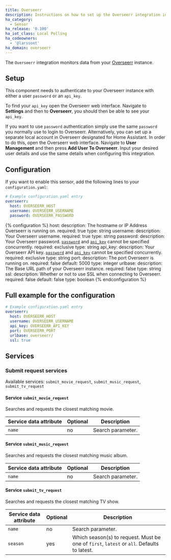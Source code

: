 ```yaml
---
title: Overseerr
description: Instructions on how to set up the Overseerr integration in Home Assistant.
ha_category:
  - Sensor
ha_release: '0.100'
ha_iot_class: Local Polling
ha_codeowners:
  - '@larssont'
ha_domain: overseerr
---
```


The `Overseerr` integration monitors data from your [Overseerr](https://overseerr.io) instance.

## Setup

This component needs to authenticate to your Overseerr instance with either a user `password` or an `api_key`.

To find your `api_key` open the Overseerr web interface. Navigate to **Settings** and then to **Overseerr**, you should then be able to see your `api_key`.

If you want to use `password` authentication simply use the same `password` you normally use to login to Overseerr. Alternatively, you can set up a separate local account in Overseerr designated for Home Assistant. In order to do this, open the Overseerr web interface. Navigate to **User Management** and then press **Add User To Overseerr**. Input your desired user details and use the same details when configuring this integration.

## Configuration

If you want to enable this sensor, add the following lines to your `configuration.yaml`:

```yaml
# Example configuration.yaml entry
overseerr:
  host: OVERSEERR_HOST
  username: OVERSEERR_USERNAME
  password: OVERSEERR_PASSWORD
```

{% configuration %}
host:
  description: The hostname or IP Address Overseerr is running on.
  required: true
  type: string
username:
  description: Your Overseerr username.
  required: true
  type: string
password:
  description: Your Overseerr password. [`password`](#password) and [`api_key`](#api_key) cannot be specified concurrently.
  required: exclusive
  type: string
api_key:
  description: Your Overseerr API key. [`password`](#password) and [`api_key`](#api_key) cannot be specified concurrently.
  required: exclusive
  type: string
port:
  description: The port Overseerr is running on.
  required: false
  default: 5000
  type: integer
urlbase:
  description: The Base URL path of your Overseerr instance.
  required: false
  type: string
ssl:
  description: Whether or not to use SSL when connecting to Overseerr.
  required: false
  default: false
  type: boolean
{% endconfiguration %}

## Full example for the configuration

```yaml
# Example configuration.yaml entry
overseerr:
  host: OVERSEERR_HOST
  username: OVERSEERR_USERNAME
  api_key: OVERSEERR_API_KEY
  port: OVERSEERR_PORT
  urlbase: overseerr/
  ssl: true
```

## Services

### Submit request services

Available services: `submit_movie_request`, `submit_music_request`, `submit_tv_request`

#### Service `submit_movie_request`

Searches and requests the closest matching movie.

| Service data attribute | Optional | Description                                      |
| ---------------------- | -------- | ------------------------------------------------ |
| `name`                 |      no  | Search parameter.                                |

#### Service `submit_music_request`

Searches and requests the closest matching music album.

| Service data attribute | Optional | Description                                      |
|------------------------|----------|--------------------------------------------------|
| `name`                 |      no  | Search parameter.                                |

#### Service `submit_tv_request`

Searches and requests the closest matching TV show.

| Service data attribute | Optional | Description                                                                                   |
|------------------------|----------|-----------------------------------------------------------------------------------------------|
| `name`                 |       no | Search parameter.                                                                             |
| `season`               |      yes | Which season(s) to request. Must be one of `first`, `latest` or `all`. Defaults to latest.    |
